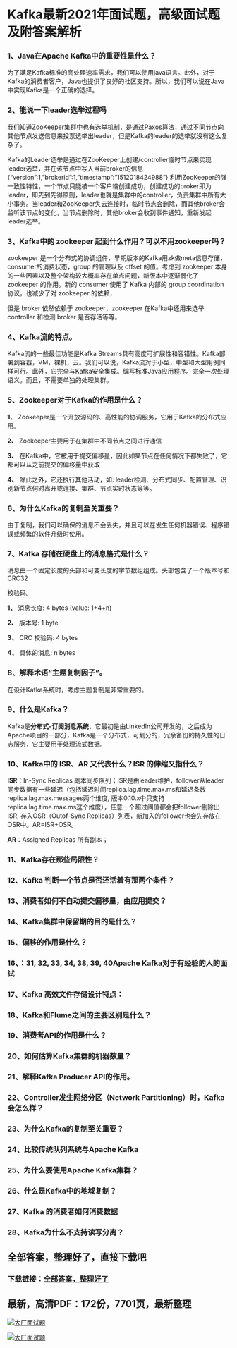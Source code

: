 # Kafka最新2021年面试题，高级面试题及附答案解析







### 1、Java在Apache Kafka中的重要性是什么？

为了满足Kafka标准的高处理速率需求，我们可以使用java语言。此外，对于Kafka的消费者客户，Java也提供了良好的社区支持。所以，我们可以说在Java中实现Kafka是一个正确的选择。


### 2、能说一下leader选举过程吗

我们知道ZooKeeper集群中也有选举机制，是通过Paxos算法，通过不同节点向其他节点发送信息来投票选举出leader，但是Kafka的leader的选举就没有这么复杂了。

Kafka的Leader选举是通过在ZooKeeper上创建/controller临时节点来实现leader选举，并在该节点中写入当前broker的信息 {“version”:1,”brokerid”:1,”timestamp”:”1512018424988”} 利用ZooKeeper的强一致性特性，一个节点只能被一个客户端创建成功，创建成功的broker即为leader，即先到先得原则，leader也就是集群中的controller，负责集群中所有大小事务。当leader和ZooKeeper失去连接时，临时节点会删除，而其他broker会监听该节点的变化，当节点删除时，其他broker会收到事件通知，重新发起leader选举。


### 3、Kafka中的 zookeeper 起到什么作用？可以不用zookeeper吗？

zookeeper 是一个分布式的协调组件，早期版本的Kafka用zk做meta信息存储，consumer的消费状态，group 的管理以及 offset 的值。考虑到 zookeeper 本身的一些因素以及整个架构较大概率存在单点问题，新版本中逐渐弱化了 zookeeper 的作用。新的 consumer 使用了 Kafka 内部的 group coordination 协议，也减少了对 zookeeper 的依赖，

但是 broker 依然依赖于 zookeeper，zookeeper 在Kafka中还用来选举 controller 和检测 broker 是否存活等等。


### 4、Kafka流的特点。

Kafka流的一些最佳功能是Kafka Streams具有高度可扩展性和容错性。Kafka部署到容器，VM，裸机，云。我们可以说，Kafka流对于小型，中型和大型用例同样可行。此外，它完全与Kafka安全集成。编写标准Java应用程序。完全一次处理语义。而且，不需要单独的处理集群。


### 5、Zookeeper对于Kafka的作用是什么？

**1、** Zookeeper是一个开放源码的、高性能的协调服务，它用于Kafka的分布式应用。

**2、** Zookeeper主要用于在集群中不同节点之间进行通信

**3、** 在Kafka中，它被用于提交偏移量，因此如果节点在任何情况下都失败了，它都可以从之前提交的偏移量中获取

**4、** 除此之外，它还执行其他活动，如: leader检测、分布式同步、配置管理、识别新节点何时离开或连接、集群、节点实时状态等等。


### 6、为什么Kafka的复制至关重要？

由于复制，我们可以确保的消息不会丢失，并且可以在发生任何机器错误、程序错误或频繁的软件升级时使用。


### 7、Kafka 存储在硬盘上的消息格式是什么？

消息由一个固定长度的头部和可变长度的字节数组组成。头部包含了一个版本号和 CRC32

校验码。

**1、** 消息长度: 4 bytes (value: 1+4+n)

**2、** 版本号: 1 byte

**3、** CRC 校验码: 4 bytes

**4、** 具体的消息: n bytes


### 8、解释术语“主题复制因子”。

在设计Kafka系统时，考虑主题复制是非常重要的。


### 9、什么是Kafka？

Kafka是**分布式-订阅消息系统**，它最初是由LinkedIn公司开发的，之后成为Apache项目的一部分，Kafka是一个分布式，可划分的，冗余备份的持久性的日志服务，它主要用于处理流式数据。


### 10、Kafka中的 ISR、AR 又代表什么？ISR 的伸缩又指什么？

**ISR**：In-Sync Replicas 副本同步队列；ISR是由leader维护，follower从leader同步数据有一些延迟（包括延迟时间replica.lag.time.max.ms和延迟条数replica.lag.max.messages两个维度, 版本0.10.x中只支持replica.lag.time.max.ms这个维度），任意一个超过阈值都会把follower剔除出ISR, 存入OSR（Outof-Sync Replicas）列表，新加入的follower也会先存放在OSR中。AR=ISR+OSR。

**AR**：Assigned Replicas 所有副本；


### 11、Kafka存在那些局限性？
### 12、Kafka 判断一个节点是否还活着有那两个条件？
### 13、消费者如何不自动提交偏移量，由应用提交？
### 14、Kafka集群中保留期的目的是什么？
### 15、偏移的作用是什么？
### 16、：31, 32, 33, 34, 38, 39, 40Apache Kafka对于有经验的人的面试
### 17、Kafka 高效文件存储设计特点：
### 18、Kafka和Flume之间的主要区别是什么？
### 19、消费者API的作用是什么？
### 20、如何估算Kafka集群的机器数量？
### 21、解释Kafka Producer API的作用。
### 22、Controller发生网络分区（Network Partitioning）时，Kafka会怎么样？
### 23、为什么Kafka的复制至关重要？
### 24、比较传统队列系统与Apache Kafka
### 25、为什么要使用Apache Kafka集群？
### 26、什么是Kafka中的地域复制？
### 27、Kafka 的消费者如何消费数据
### 28、Kafka为什么不支持读写分离？




## 全部答案，整理好了，直接下载吧

### 下载链接：[全部答案，整理好了](https://www.souyunku.com/wp-content/uploads/weixin/githup-weixin-2.png)




## 最新，高清PDF：172份，7701页，最新整理

[![大厂面试题](https://www.souyunku.com/wp-content/uploads/weixin/mst.png "架构师专栏")](https://www.souyunku.com/wp-content/uploads/weixin/githup-weixin.png "架构师专栏")

[![大厂面试题](https://www.souyunku.com/wp-content/uploads/weixin/githup-weixin.png "架构师专栏")](https://www.souyunku.com/wp-content/uploads/weixin/githup-weixin.png "架构师专栏")
